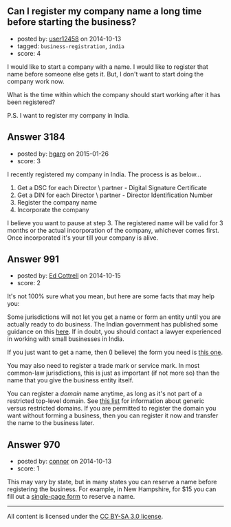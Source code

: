 ## Can I register my company name a long time before starting the business?

- posted by: [user12458](https://stackexchange.com/users/2985035/user12458) on 2014-10-13
- tagged: `business-registration`, `india`
- score: 4

<p>I would like to start a company with a name. I would like to register that name before someone else gets it. But, I don't want to start doing the company work now.</p>

<p>What is the time within which the company should start working after it has been registered?</p>

<p>P.S. I want to register my company in India.</p>



## Answer 3184

- posted by: [hgarg](https://stackexchange.com/users/204030/hgarg) on 2015-01-26
- score: 3

<p>I recently registered my company in India. The process is as below...</p>

<ol>
<li>Get a DSC for each Director \ partner - Digital Signature Certificate </li>
<li>Get a DIN for each Director \ partner - Director Identification Number</li>
<li>Register the company name    </li>
<li>Incorporate the company</li>
</ol>

<p>I believe you want to pause at step 3. 
The registered name will be valid for 3 months or the actual incorporation of the company, whichever comes first. Once incorporated it's your till your company is alive.</p>



## Answer 991

- posted by: [Ed Cottrell](https://stackexchange.com/users/2348349/ed-cottrell) on 2014-10-15
- score: 2

<p>It's not 100% sure what you mean, but here are some facts that may help you:</p>

<p>Some jurisdictions will not let you get a name or form an entity until you are actually ready to do business. The Indian government has published some guidance on this <a href="http://business.gov.in/starting_business/registration_business.php" rel="nofollow">here</a>. If in doubt, you should contact a lawyer experienced in working with small businesses in India.</p>

<p>If you just want to get a name, then (I believe) the form you need is <a href="http://www.mca.gov.in/MCA21/dca/downloadeforms/eformTemplates/1030-Form1A.zip" rel="nofollow">this one</a>.</p>

<p>You may also need to register a trade mark or service mark. In most common-law jurisdictions, this is just as important (if not more so) than the name that you give the business entity itself.</p>

<p>You can register a <em>domain</em> name anytime, as long as it's not part of a restricted top-level domain. See <a href="https://en.wikipedia.org/wiki/Generic_top-level_domain" rel="nofollow">this list</a> for information about generic versus restricted domains. If you are permitted to register the domain you want without forming a business, then you can register it now and transfer the name to the business later.</p>



## Answer 970

- posted by: [connor](https://stackexchange.com/users/392995/connor) on 2014-10-13
- score: 1

<p>This may vary by state, but in many states you can reserve a name before registering the business. For example, in New Hampshire, for $15 you can fill out a <a href="http://www.sos.nh.gov/corporate/PDF/Form_1_V-2.0.pdf" rel="nofollow">single-page form</a> to reserve a name.</p>




---

All content is licensed under the [CC BY-SA 3.0 license](https://creativecommons.org/licenses/by-sa/3.0/).
